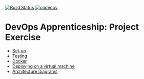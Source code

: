 [![Build Status](https://github.com/josephsilcock/DevOps-Course-Starter/actions/workflows/ci-pipeline.yml/badge.svg)](https://github.com/josephsilcock/DevOps-Course-Starter/actions/workflows/ci-pipeline.yml)
[![codecov](https://codecov.io/gh/josephsilcock/DevOps-Course-Starter/graph/badge.svg)](https://codecov.io/gh/josephsilcock/DevOps-Course-Starter)
# DevOps Apprenticeship: Project Exercise

* [Set-up](documentation/SetUp.md)
* [Testing](documentation/Testing.md)
* [Docker](documentation/Docker.md)
* [Deploying on a virtual machine](documentation/VM.md)
* [Architecture Diagrams](documentation/Architecture.md)